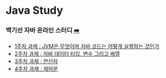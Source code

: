 # Java Study

### 백기선 자바 온라인 스터디 [:arrow_right:](https://github.com/whiteship/live-study)

- [1주차 과제 : JVM은 무엇이며 자바 코드는 어떻게 실행하는 것인가](https://github.com/inhalin/Java/blob/main/whiteship-live-study/week1.md)
- [2주차 과제 : 자바 데이터 타입, 변수 그리고 배열](https://github.com/inhalin/Java/blob/main/whiteship-live-study/week2.md)
- [3주차 과제 : 연산자](https://github.com/inhalin/Java/blob/main/whiteship-live-study/week3.md)
- [4주차 과제 : 제어문](https://github.com/inhalin/Java/blob/main/whiteship-live-study/week4.md)
